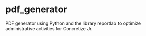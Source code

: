 # pdf_generator
PDF generator using Python and the library reportlab to optimize administrative activities for Concretize Jr.
